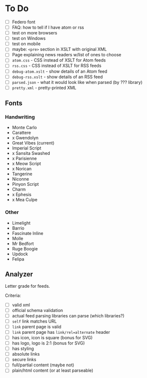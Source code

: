 # To Do

- [ ] Federo font
- [ ] FAQ: how to tell if I have atom or rss
- [ ] test on more browsers
- [ ] test on Windows
- [ ] test on mobile
- [ ] maybe: `<pre>` section in XSLT with original XML
- [ ] Page explaining news readers w/list of ones to choose
- [ ] `atom.css` - CSS instead of XSLT for Atom feeds
- [ ] `rss.css` - CSS instead of XSLT for RSS feeds
- [ ] `debug-atom.xslt` - show details of an Atom feed
- [ ] `debug-rss.xslt` - show details of an RSS feed
- [ ] `parsed.json` - what it would look like when parsed (by ??? library)
- [ ] `pretty.xml` - pretty-printed XML

## Fonts

### Handwriting

- Monte Carlo
- Carattere
- x Gwendolyn
- Great Vibes (current)
- Imperial Script
- x Sansita Swashed
- x Parisienne
- x Meow Script
- x Norican
- Tangerine
- Niconne
- Pinyon Script
- Charm
- x Ephesis
- x Mea Culpe


### Other
- Limelight
- Barrio
- Fascinate Inline
- Molle
- Mr Bedfort
- Ruge Boogie
- Updock
- Felipa

## Analyzer

Letter grade for feeds.

Criteria:

- [ ] valid xml
- [ ] official schema validation
- [ ] actual feed parsing libraries can parse (which libraries?)
- [ ] `self` link matches URL
- [ ] `link` parent page is valid
- [ ] `link` parent page has `link/rel=alternate` header
- [ ] has icon, icon is square (bonus for SVG)
- [ ] has logo, logo is 2:1 (bonus for SVG)
- [ ] has styling
- [ ] absolute links
- [ ] secure links
- [ ] full/partial content (maybe not)
- [ ] plain/html content (or at least parseable)
